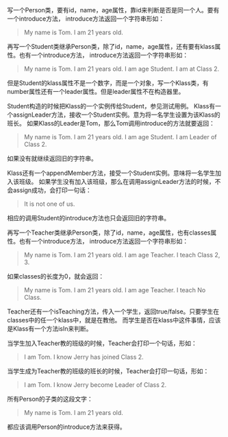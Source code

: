 写一个Person类，要有id，name，age属性，靠id来判断是否是同一个人。要有一个introduce方法，
introduce方法返回一个字符串形如：

>My name is Tom. I am 21 years old.

再写一个Student类继承Person类，除了id，name，age属性，还有要有klass属性。也有一个introduce方法，
introduce方法返回一个字符串形如：

>My name is Tom. I am 21 years old. I am age Student. I am at Class 2.

但是Student的klass属性不是一个数字，而是一个对象，写一个Klass类，有number属性还有一个leader属性。但是leader属性不在构造器里。

Student构造的时候把Klass的一个实例传给Student，参见测试用例。
Klass有一个assignLeader方法，接收一个Student实例。意为将一名学生设置为该Klass的班长。
如果Klass的Leader是Tom，那么Tom调用introduce的方法就要返回：

>My name is Tom. I am 21 years old. I am age Student. I am Leader of Class 2.

如果没有就继续返回旧的字符串。

Klass还有一个appendMember方法，接受一个Student实例。意味将一名学生加入该班级。
如果学生没有加入该班级，那么在调用assignLeader方法的时候，不会assign成功，会打印一句话：

>It is not one of us.

相应的调用Student的introduce方法也只会返回旧的字符串。

再写一个Teacher类继承Person类，除了id，name，age属性，也有classes属性。也有一个introduce方法，
introduce方法返回一个字符串形如：

>My name is Tom. I am 21 years old. I am age Teacher. I teach Class 2, 3.

如果classes的长度为0，就会返回：

>My name is Tom. I am 21 years old. I am age Teacher. I teach No Class.

Teacher还有一个isTeaching方法，传入一个学生，返回true/false。只要学生在classes中的任一个klass中，就是在教他。
而学生是否在klass中这件事情，应该是Klass有一个方法isIn来判断。

当学生加入Teacher教的班级的时候，Teacher会打印一个句话，形如：

>I am Tom. I know Jerry has joined Class 2.

当学生成为Teacher教的班级的班长的时候，Teacher会打印一句话，形如：

>I am Tom. I know Jerry become Leader of Class 2.

所有Person的子类的这段文字：

>My name is Tom. I am 21 years old.

都应该调用Person的introduce方法来获得。
